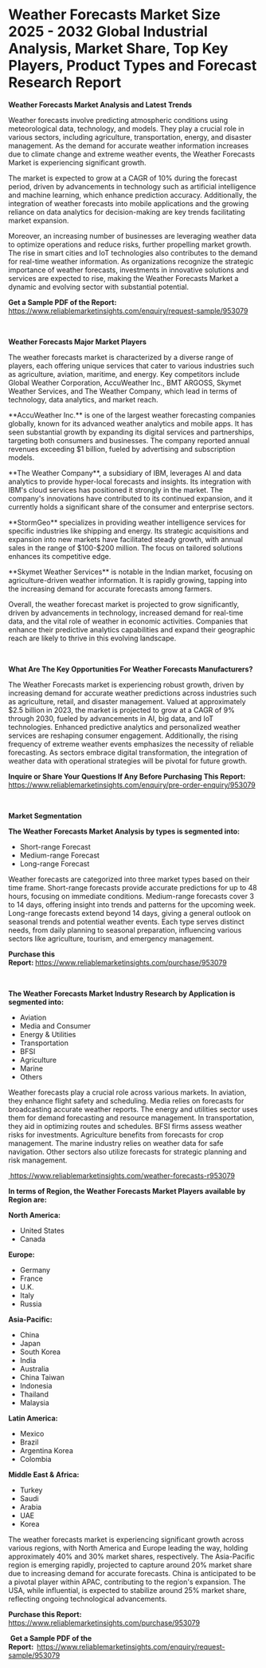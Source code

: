 <p><h1>Weather Forecasts Market Size 2025 - 2032 Global Industrial Analysis, Market Share, Top Key Players, Product Types and Forecast Research Report</h1></p><p><strong>Weather Forecasts Market Analysis and Latest Trends</strong></p>
<p><p>Weather forecasts involve predicting atmospheric conditions using meteorological data, technology, and models. They play a crucial role in various sectors, including agriculture, transportation, energy, and disaster management. As the demand for accurate weather information increases due to climate change and extreme weather events, the Weather Forecasts Market is experiencing significant growth. </p><p>The market is expected to grow at a CAGR of 10% during the forecast period, driven by advancements in technology such as artificial intelligence and machine learning, which enhance prediction accuracy. Additionally, the integration of weather forecasts into mobile applications and the growing reliance on data analytics for decision-making are key trends facilitating market expansion.</p><p>Moreover, an increasing number of businesses are leveraging weather data to optimize operations and reduce risks, further propelling market growth. The rise in smart cities and IoT technologies also contributes to the demand for real-time weather information. As organizations recognize the strategic importance of weather forecasts, investments in innovative solutions and services are expected to rise, making the Weather Forecasts Market a dynamic and evolving sector with substantial potential.</p></p>
<p><strong>Get a Sample PDF of the Report:&nbsp;</strong> <a href="https://www.reliablemarketinsights.com/enquiry/request-sample/953079?utm_campaign=2240&utm_medium=2&utm_source=Github&utm_content=ia&utm_term=17042025&utm_id=weather-forecasts">https://www.reliablemarketinsights.com/enquiry/request-sample/953079</a></p>
<p>&nbsp;</p>
<p><strong>Weather Forecasts Major Market Players</strong></p>
<p><p>The weather forecasts market is characterized by a diverse range of players, each offering unique services that cater to various industries such as agriculture, aviation, maritime, and energy. Key competitors include Global Weather Corporation, AccuWeather Inc., BMT ARGOSS, Skymet Weather Services, and The Weather Company, which lead in terms of technology, data analytics, and market reach.</p><p>**AccuWeather Inc.** is one of the largest weather forecasting companies globally, known for its advanced weather analytics and mobile apps. It has seen substantial growth by expanding its digital services and partnerships, targeting both consumers and businesses. The company reported annual revenues exceeding $1 billion, fueled by advertising and subscription models.</p><p>**The Weather Company**, a subsidiary of IBM, leverages AI and data analytics to provide hyper-local forecasts and insights. Its integration with IBM's cloud services has positioned it strongly in the market. The company's innovations have contributed to its continued expansion, and it currently holds a significant share of the consumer and enterprise sectors.</p><p>**StormGeo** specializes in providing weather intelligence services for specific industries like shipping and energy. Its strategic acquisitions and expansion into new markets have facilitated steady growth, with annual sales in the range of $100-$200 million. The focus on tailored solutions enhances its competitive edge.</p><p>**Skymet Weather Services** is notable in the Indian market, focusing on agriculture-driven weather information. It is rapidly growing, tapping into the increasing demand for accurate forecasts among farmers. </p><p>Overall, the weather forecast market is projected to grow significantly, driven by advancements in technology, increased demand for real-time data, and the vital role of weather in economic activities. Companies that enhance their predictive analytics capabilities and expand their geographic reach are likely to thrive in this evolving landscape.</p></p>
<p>&nbsp;</p>
<p><strong>What Are The Key Opportunities For Weather Forecasts Manufacturers?</strong></p>
<p><p>The Weather Forecasts market is experiencing robust growth, driven by increasing demand for accurate weather predictions across industries such as agriculture, retail, and disaster management. Valued at approximately $2.5 billion in 2023, the market is projected to grow at a CAGR of 9% through 2030, fueled by advancements in AI, big data, and IoT technologies. Enhanced predictive analytics and personalized weather services are reshaping consumer engagement. Additionally, the rising frequency of extreme weather events emphasizes the necessity of reliable forecasting. As sectors embrace digital transformation, the integration of weather data with operational strategies will be pivotal for future growth.</p></p>
<p><strong>Inquire or Share Your Questions If Any Before Purchasing This Report:</strong> <a href="https://www.reliablemarketinsights.com/enquiry/pre-order-enquiry/953079?utm_campaign=2240&utm_medium=2&utm_source=Github&utm_content=ia&utm_term=17042025&utm_id=weather-forecasts">https://www.reliablemarketinsights.com/enquiry/pre-order-enquiry/953079</a></p>
<p>&nbsp;</p>
<p><strong>Market Segmentation</strong></p>
<p><strong>The Weather Forecasts Market Analysis by types is segmented into:</strong></p>
<p><ul><li>Short-range Forecast</li><li>Medium-range Forecast</li><li>Long-range Forecast</li></ul></p>
<p><p>Weather forecasts are categorized into three market types based on their time frame. Short-range forecasts provide accurate predictions for up to 48 hours, focusing on immediate conditions. Medium-range forecasts cover 3 to 14 days, offering insight into trends and patterns for the upcoming week. Long-range forecasts extend beyond 14 days, giving a general outlook on seasonal trends and potential weather events. Each type serves distinct needs, from daily planning to seasonal preparation, influencing various sectors like agriculture, tourism, and emergency management.</p></p>
<p><strong>Purchase this Report:&nbsp;</strong><a href="https://www.reliablemarketinsights.com/purchase/953079?utm_campaign=2240&utm_medium=2&utm_source=Github&utm_content=ia&utm_term=17042025&utm_id=weather-forecasts">https://www.reliablemarketinsights.com/purchase/953079</a></p>
<p>&nbsp;</p>
<p><strong>The Weather Forecasts Market Industry Research by Application is segmented into:</strong></p>
<p><ul><li>Aviation</li><li>Media and Consumer</li><li>Energy & Utilities</li><li>Transportation</li><li>BFSI</li><li>Agriculture</li><li>Marine</li><li>Others</li></ul></p>
<p><p>Weather forecasts play a crucial role across various markets. In aviation, they enhance flight safety and scheduling. Media relies on forecasts for broadcasting accurate weather reports. The energy and utilities sector uses them for demand forecasting and resource management. In transportation, they aid in optimizing routes and schedules. BFSI firms assess weather risks for investments. Agriculture benefits from forecasts for crop management. The marine industry relies on weather data for safe navigation. Other sectors also utilize forecasts for strategic planning and risk management.</p></p>
<p><a href="https://www.reliablemarketinsights.com/weather-forecasts-r953079?utm_campaign=2240&utm_medium=2&utm_source=Github&utm_content=ia&utm_term=17042025&utm_id=weather-forecasts">&nbsp;https://www.reliablemarketinsights.com/weather-forecasts-r953079</a></p>
<p><strong>In terms of Region, the Weather Forecasts Market Players available by Region are:</strong></p>
<p>
    <p> <strong> North America: </strong>
        <ul>
            <li>United States</li>
            <li>Canada</li>
        </ul>
        </p> 
    <p> <strong> Europe: </strong>
        <ul>
            <li>Germany</li>
            <li>France</li>
            <li>U.K.</li>
            <li>Italy</li>
            <li>Russia</li>
        </ul>
        </p> 
    <p> <strong> Asia-Pacific: </strong>
        <ul>
            <li>China</li>
            <li>Japan</li>
            <li>South Korea</li>
            <li>India</li>
            <li>Australia</li>
            <li>China Taiwan</li>
            <li>Indonesia</li>
            <li>Thailand</li>
            <li>Malaysia</li>
        </ul>
        </p> 
    <p> <strong> Latin America: </strong>
        <ul>
            <li>Mexico</li>
            <li>Brazil</li>
            <li>Argentina Korea</li>
            <li>Colombia</li>
        </ul>
        </p> 
    <p> <strong> Middle East & Africa: </strong>
        <ul>
            <li>Turkey</li>
            <li>Saudi</li>
            <li>Arabia</li>
            <li>UAE</li>
            <li>Korea</li>
        </ul>
    </p>
    </p>
<p><p>The weather forecasts market is experiencing significant growth across various regions, with North America and Europe leading the way, holding approximately 40% and 30% market shares, respectively. The Asia-Pacific region is emerging rapidly, projected to capture around 20% market share due to increasing demand for accurate forecasts. China is anticipated to be a pivotal player within APAC, contributing to the region's expansion. The USA, while influential, is expected to stabilize around 25% market share, reflecting ongoing technological advancements.</p></p>
<p><strong>Purchase this Report: </strong><a href="https://www.reliablemarketinsights.com/purchase/953079?utm_campaign=2240&utm_medium=2&utm_source=Github&utm_content=ia&utm_term=17042025&utm_id=weather-forecasts">https://www.reliablemarketinsights.com/purchase/953079</a></p>
<p>&nbsp;<strong>Get a Sample PDF of the Report:&nbsp;&nbsp;</strong><a href="https://www.reliablemarketinsights.com/enquiry/request-sample/953079?utm_campaign=2240&utm_medium=2&utm_source=Github&utm_content=ia&utm_term=17042025&utm_id=weather-forecasts">https://www.reliablemarketinsights.com/enquiry/request-sample/953079</a></p>
<p><strong></strong></p>
<p><p></p><p></p><p></p></p>